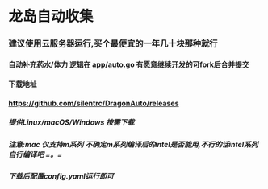 # 龙岛自动收集

### 建议使用云服务器运行,买个最便宜的一年几十块那种就行

#### 自动补充药水/体力 逻辑在 app/auto.go 有愿意继续开发的可fork后合并提交

#### 下载地址
#### https://github.com/silentrc/DragonAuto/releases

##### 提供Linux/macOS/Windows 按需下载
##### 注意:mac 仅支持m系列 不确定m系列编译后的intel是否能用,不行的话intel系列自行编译吧 =。=
##### 下载后配置config.yaml运行即可


